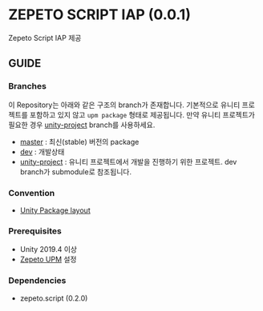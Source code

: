 # ZEPETO SCRIPT IAP (0.0.1)
Zepeto Script IAP 제공

## GUIDE

### Branches
이 Repository는 아래와 같은 구조의 branch가 존재합니다. 기본적으로 유니티 프로젝트를 포함하고 있지 않고 `upm package` 형태로 제공됩니다. 만약 유니티 프로젝트가 필요한 경우 [unity-project](../../tree/unity-project) branch를 사용하세요.

- [master](../../tree/master) : 최신(stable) 버전의 package
- [dev](../../tree/dev) : 개발상태
- [unity-project](../../tree/unity-project) : 유니티 프로젝트에서 개발을 진행하기 위한 프로젝트. dev branch가 submodule로 참조됩니다.

### Convention
* [Unity Package layout](https://docs.unity3d.com/Manual/cus-layout.html)

### Prerequisites
* Unity 2019.4 이상
* [Zepeto UPM](https://oss.navercorp.com/zepeto/zepeto-upm) 설정

### Dependencies
* zepeto.script (0.2.0)
